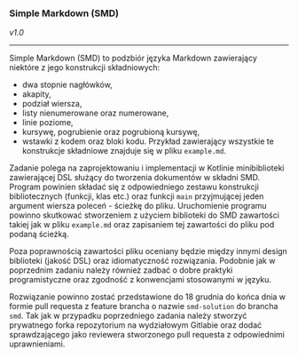 ### Simple Markdown (SMD)
*v1.0*

---
Simple Markdown (SMD) to podzbiór języka Markdown zawierający niektóre
z jego konstrukcji składniowych:
- dwa stopnie nagłówków,
- akapity,
- podział wiersza,
- listy nienumerowane oraz numerowane,
- linie poziome,
- kursywę, pogrubienie oraz pogrubioną kursywę,
- wstawki z kodem oraz bloki kodu.
  Przykład zawierający wszystkie te konstrukcje składniowe znajduje się w pliku `example.md`.

Zadanie polega na zaprojektowaniu i implementacji w Kotlinie minibiblioteki zawierającej DSL
służący do tworzenia dokumentów w składni SMD. Program powinien składać się z odpowiedniego
zestawu konstrukcji bibliotecznych (funkcji, klas etc.) oraz funkcji `main` przyjmującej
jeden argument wiersza poleceń - ścieżkę do pliku. Uruchomienie programu powinno
skutkować stworzeniem z użyciem biblioteki do SMD zawartości takiej jak w pliku `example.md`
oraz zapisaniem tej zawartości do pliku pod podaną ścieżką.

Poza poprawnością zawartości pliku oceniany będzie między innymi design biblioteki
(jakość DSL) oraz idiomatyczność rozwiązania. Podobnie jak w poprzednim zadaniu
należy również zadbać o dobre praktyki programistyczne oraz zgodność z konwencjami
stosowanymi w języku.

Rozwiązanie powinno zostać przedstawione do 18 grudnia do końca dnia
w formie pull requesta z feature brancha o nazwie `smd-solution` do brancha `smd`.
Tak jak w przypadku poprzedniego zadania należy stworzyć prywatnego forka
repozytorium na wydziałowym Gitlabie oraz dodać sprawdzającego
jako reviewera stworzonego pull requesta z odpowiednimi uprawnieniami.